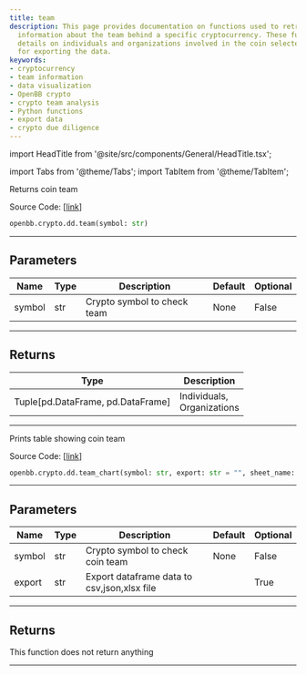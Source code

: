 ```yaml
---
title: team
description: This page provides documentation on functions used to retrieve and visualize
  information about the team behind a specific cryptocurrency. These functions provide
  details on individuals and organizations involved in the coin selected, with options
  for exporting the data.
keywords:
- cryptocurrency
- team information
- data visualization
- OpenBB crypto
- crypto team analysis
- Python functions
- export data
- crypto due diligence
---
```


import HeadTitle from '@site/src/components/General/HeadTitle.tsx';

<HeadTitle title="crypto.dd.team - Reference | OpenBB SDK Docs" />

import Tabs from '@theme/Tabs';
import TabItem from '@theme/TabItem';

<Tabs>
<TabItem value="model" label="Model" default>

Returns coin team

Source Code: [[link](https://github.com/OpenBB-finance/OpenBBTerminal/tree/main/openbb_terminal/cryptocurrency/due_diligence/messari_model.py#L426)]

```python wordwrap
openbb.crypto.dd.team(symbol: str)
```

---

## Parameters

| Name | Type | Description | Default | Optional |
| ---- | ---- | ----------- | ------- | -------- |
| symbol | str | Crypto symbol to check team | None | False |


---

## Returns

| Type | Description |
| ---- | ----------- |
| Tuple[pd.DataFrame, pd.DataFrame] | Individuals,<br/>Organizations |
---



</TabItem>
<TabItem value="view" label="Chart">

Prints table showing coin team

Source Code: [[link](https://github.com/OpenBB-finance/OpenBBTerminal/tree/main/openbb_terminal/cryptocurrency/due_diligence/messari_view.py#L561)]

```python wordwrap
openbb.crypto.dd.team_chart(symbol: str, export: str = "", sheet_name: Optional[str] = None)
```

---

## Parameters

| Name | Type | Description | Default | Optional |
| ---- | ---- | ----------- | ------- | -------- |
| symbol | str | Crypto symbol to check coin team | None | False |
| export | str | Export dataframe data to csv,json,xlsx file |  | True |


---

## Returns

This function does not return anything

---



</TabItem>
</Tabs>